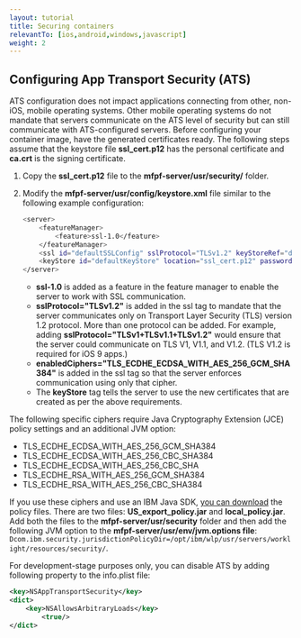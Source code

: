 ```yaml
---
layout: tutorial
title: Securing containers
relevantTo: [ios,android,windows,javascript]
weight: 2
---
```


## Configuring App Transport Security (ATS)
ATS configuration does not impact applications connecting from other, non-iOS, mobile operating systems. Other mobile operating systems do not mandate that servers communicate on the ATS level of security but can still communicate with ATS-configured servers. Before configuring your container image, have the generated certificates ready. The following steps assume that the keystore file **ssl_cert.p12** has the personal certificate and **ca.crt** is the signing certificate.

1. Copy the **ssl_cert.p12** file to the **mfpf-server/usr/security/** folder.
2. Modify the **mfpf-server/usr/config/keystore.xml** file similar to the following example configuration:

    ```bash
    <server>
        <featureManager>
            <feature>ssl-1.0</feature>
        </featureManager>
        <ssl id="defaultSSLConfig" sslProtocol="TLSv1.2" keyStoreRef="defaultKeyStore" enabledCiphers="TLS_ECDHE_ECDSA_WITH_AES_256_GCM_SHA384" />
        <keyStore id="defaultKeyStore" location="ssl_cert.p12" password="*****" type="PKCS12"/>
    </server>
    ```
    - **ssl-1.0** is added as a feature in the feature manager to enable the server to work with SSL communication.
    - **sslProtocol="TLSv1.2"** is added in the ssl tag to mandate that the server communicates only on Transport Layer Security (TLS) version 1.2 protocol. More than one protocol can be added. For example, adding **sslProtocol="TLSv1+TLSv1.1+TLSv1.2"** would ensure that the server could communicate on TLS V1, V1.1, and V1.2. (TLS V1.2 is required for iOS 9 apps.)
    - **enabledCiphers="TLS_ECDHE_ECDSA_WITH_AES_256_GCM_SHA384"** is added in the ssl tag so that the server enforces communication using only that cipher.
    - The **keyStore** tag tells the server to use the new certificates that are created as per the above requirements.

The following specific ciphers require Java Cryptography Extension (JCE) policy settings and an additional JVM option:

* TLS_ECDHE_ECDSA_WITH_AES_256_GCM_SHA384
* TLS_ECDHE_ECDSA_WITH_AES_256_CBC_SHA384
* TLS_ECDHE_ECDSA_WITH_AES_256_CBC_SHA
* TLS_ECDHE_RSA_WITH_AES_256_GCM_SHA384
* TLS_ECDHE_RSA_WITH_AES_256_CBC_SHA384

If you use these ciphers and use an IBM Java SDK, [you can download](https://www.ibm.com/marketing/iwm/iwm/web/preLogin.do?source=jcesdk) the policy files. There are two files: **US_export_policy.jar** and **local_policy.jar**. Add both the files to the **mfpf-server/usr/security** folder and then add the following JVM option to the **mfpf-server/usr/env/jvm.options file**: `Dcom.ibm.security.jurisdictionPolicyDir=/opt/ibm/wlp/usr/servers/worklight/resources/security/`.

For development-stage purposes only, you can disable ATS by adding following property to the info.plist file:

```xml
<key>NSAppTransportSecurity</key>
<dict>
    <key>NSAllowsArbitraryLoads</key>
        <true/>
</dict>
```
